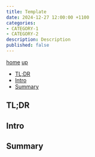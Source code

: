 ```yaml
---
title: Template
date: 2024-12-27 12:00:00 +1100
categories:
- CATEGORY-1
- CATEGORY-2
description: Description
published: false
---
```


[home](/) [up](./)

* [TL;DR](#tldr)
* [Intro](#intro)
* [Summary](#summary)

## TL;DR

## Intro

## Summary
